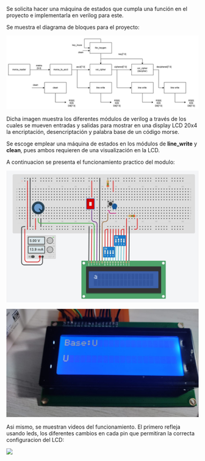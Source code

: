 Se solicita hacer una máquina de estados que cumpla una función en el proyecto e implementarla en verilog para este. 

Se muestra el diagrama de bloques para el proyecto:

![](Imagenes/Imagen_de_WhatsApp.jpg)

Dicha imagen muestra los diferentes módulos de verilog a través de los cuales se mueven entradas y salidas para mostrar en una display LCD 20x4 la encriptación, desencriptación y palabra base de un código morse.

Se escoge emplear una máquina de estados en los módulos de **line_write** y **clean**, pues ambos requieren de una visualización en la LCD.

A continuacion se presenta el funcionamiento practico del modulo:

![](Imagenes/Pasted%20image%2020250306174801.png)

![](../Pasted%20image%2020250306174825.png)

Asi mismo, se muestran videos del funcionamiento. El primero refleja usando leds, los diferentes cambios en cada pin que permitiran la correcta configuracion del LCD:

![](https://youtu.be/bNidXW4C4l0)



